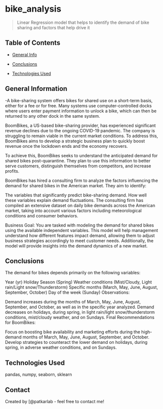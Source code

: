 # bike_analysis
> Linear Regression model that helps to identify the demand of bike sharing and factors that help drive it



## Table of Contents
* [General Info](#general-information)

* [Conclusions](#conclusions)

* [Technologies Used](#technologies-used)
   
## General Information
-A bike-sharing system offers bikes for shared use on a short-term basis, either for a fee or for free. Many systems use computer-controlled docks where users enter payment information to unlock a bike, which can then be returned to any other dock in the same system.

BoomBikes, a US-based bike-sharing provider, has experienced significant revenue declines due to the ongoing COVID-19 pandemic. The company is struggling to remain viable in the current market conditions. To address this, BoomBikes aims to develop a strategic business plan to quickly boost revenue once the lockdown ends and the economy recovers.

To achieve this, BoomBikes seeks to understand the anticipated demand for shared bikes post-quarantine. They plan to use this information to better serve customers, distinguish themselves from competitors, and increase profits.

BoomBikes has hired a consulting firm to analyze the factors influencing the demand for shared bikes in the American market. They aim to identify:

The variables that significantly predict bike-sharing demand.
How well these variables explain demand fluctuations.
The consulting firm has compiled an extensive dataset on daily bike demands across the American market, taking into account various factors including meteorological conditions and consumer behaviors.

Business Goal: You are tasked with modeling the demand for shared bikes using the available independent variables. This model will help management understand how different features impact demand, allowing them to adjust business strategies accordingly to meet customer needs. Additionally, the model will provide insights into the demand dynamics of a new market.
<!-- You don't have to answer all the questions - just the ones relevant to your project. -->

## Conclusions
The demand for bikes depends primarily on the following variables:

Year (yr)
Holiday
Season (Spring)
Weather conditions (Mist/Cloudy, Light rain/Light snow/Thunderstorm)
Specific months (March, May, June, August, September, October)
Day of the week (Sunday)
Observations:

Demand increases during the months of March, May, June, August, September, and October, as well as in the specific year analyzed.
Demand decreases on holidays, during spring, in light rain/light snow/thunderstorm conditions, mist/cloudy weather, and on Sundays.
Final Recommendations for BoomBikes:

Focus on boosting bike availability and marketing efforts during the high-demand months of March, May, June, August, September, and October.
Develop strategies to counteract the lower demand on holidays, during spring, in adverse weather conditions, and on Sundays.



## Technologies Used
pandas, numpy, seaborn, sklearn




## Contact
Created by [@patkarlab - feel free to contact me!
